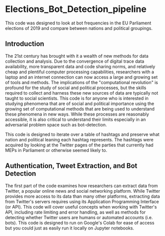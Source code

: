 # Elections_Bot_Detection_pipeline
This code was designed to look at bot frequencies in the EU Parliament elections of 2019 and compare between nations and political groupings.

## Introduction
The 21st century has brought with it a wealth of new methods for data collection and analysis. Due to the convergence of digital trace data availability, more transparent data and code sharing norms, and relatively cheap and plentiful computer processing capabilities, researchers with a laptop and an internet connection can now access a large and growing set of tools and methods. The implications of the "computational revolution" is profound for the study of social and political processes, but the skills required to collect and harness these new sources of data are typically not taught to social scientists. This code is for anyone who is interested in studying phenomena that are of social and political importance using the growing set of computational methods that are being used to understand these phenomena in new ways. While these processes are reasonably accessible, it is also critical to understand their limits especially in an adversarial problem space such as bot-detection.

This code is designed to iterate over a table of hashtags and preserve what nation and political leaning each hashtag represents. The hashtags were acquired by looking at the Twitter pages of the parties that currently had MEPs in Parliament or otherwise seemed likely to.

## Authentication, Tweet Extraction, and Bot Detection
The first part of the code examines how researchers can extract data from Twitter, a popular online news and social networking platform. While Twitter provides more access to its data than many other platforms, extracting data from Twitter's servers requires using its Application Programming Interface (or API). This code will cover useful concepts when working with Twitter's API, including rate limiting and error handling, as well as methods for detecting whether Twitter users are humans or automated accounts (i.e. bots). This code is designed to run on Google's Colab for ease of access but you could just as easily run it locally on Jupyter notebooks.
